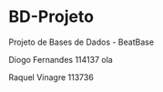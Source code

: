 # BD-Projeto
Projeto de Bases de Dados - BeatBase

Diogo Fernandes 114137
ola

Raquel Vinagre 113736
